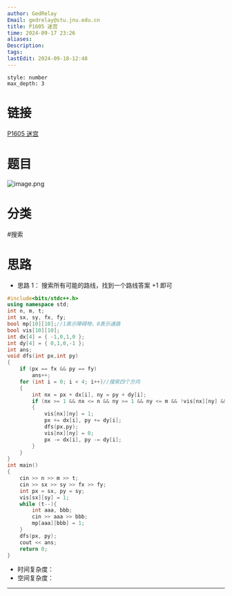 ```yaml
---
author: GedRelay
Email: gedrelay@stu.jnu.edu.cn
title: P1605 迷宫
time: 2024-09-17 23:26
aliases: 
Description: 
tags: 
lastEdit: 2024-09-18-12:48
---
```


```toc
style: number
max_depth: 3
```

# 链接
[P1605 迷宫](https://www.luogu.com.cn/problem/P1605) 

# 题目
![image.png](https://ged-pic-bed.oss-cn-guangzhou.aliyuncs.com/img/202409172326986.png)


# 分类
#搜索 

# 思路
- 思路 1：
搜索所有可能的路线，找到一个路线答案 $+1$ 即可



```cpp
#include<bits/stdc++.h>
using namespace std;
int n, m, t;
int sx, sy, fx, fy;
bool mp[10][10];//1表示障碍物，0表示通路
bool vis[10][10];
int dx[4] = { -1,0,1,0 };
int dy[4] = { 0,1,0,-1 };
int ans;
void dfs(int px,int py)
{
	if (px == fx && py == fy)
		ans++;
	for (int i = 0; i < 4; i++)//搜索四个方向
	{
		int nx = px + dx[i], ny = py + dy[i];
		if (nx >= 1 && nx <= n && ny >= 1 && ny <= m && !vis[nx][ny] && !mp[nx][ny])
		{
			vis[nx][ny] = 1;
			px += dx[i], py += dy[i];
			dfs(px,py);
			vis[nx][ny] = 0;
			px -= dx[i], py -= dy[i];
		}
	}
}
int main()
{
	cin >> n >> m >> t;
	cin >> sx >> sy >> fx >> fy;
	int px = sx, py = sy;
	vis[sx][sy] = 1;
	while (t--){
		int aaa, bbb;
		cin >> aaa >> bbb;
		mp[aaa][bbb] = 1;
	}
	dfs(px, py);
	cout << ans;
	return 0;
}
```


- 时间复杂度：
- 空间复杂度：


---

